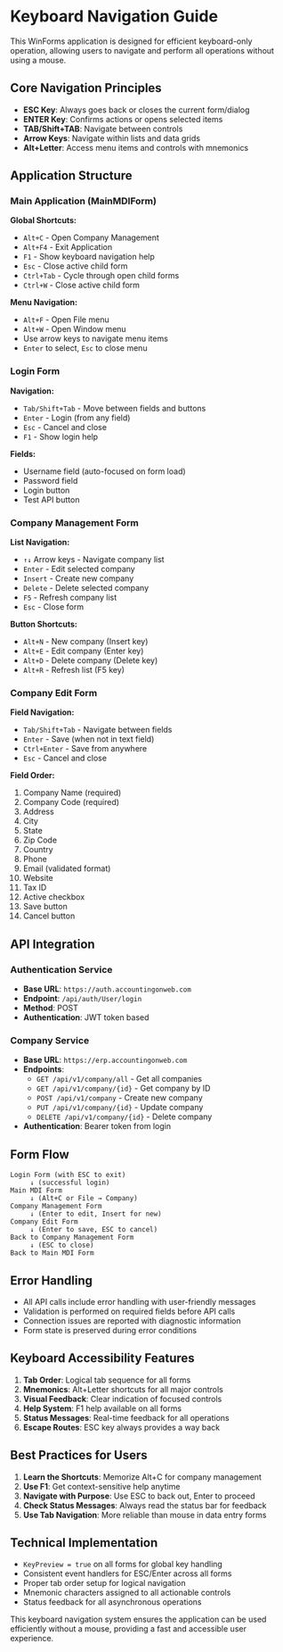 # Keyboard Navigation Guide

This WinForms application is designed for efficient keyboard-only operation, allowing users to navigate and perform all operations without using a mouse.

## Core Navigation Principles

- **ESC Key**: Always goes back or closes the current form/dialog
- **ENTER Key**: Confirms actions or opens selected items
- **TAB/Shift+TAB**: Navigate between controls
- **Arrow Keys**: Navigate within lists and data grids
- **Alt+Letter**: Access menu items and controls with mnemonics

## Application Structure

### Main Application (MainMDIForm)
**Global Shortcuts:**
- `Alt+C` - Open Company Management
- `Alt+F4` - Exit Application
- `F1` - Show keyboard navigation help
- `Esc` - Close active child form
- `Ctrl+Tab` - Cycle through open child forms
- `Ctrl+W` - Close active child form

**Menu Navigation:**
- `Alt+F` - Open File menu
- `Alt+W` - Open Window menu
- Use arrow keys to navigate menu items
- `Enter` to select, `Esc` to close menu

### Login Form
**Navigation:**
- `Tab/Shift+Tab` - Move between fields and buttons
- `Enter` - Login (from any field)
- `Esc` - Cancel and close
- `F1` - Show login help

**Fields:**
- Username field (auto-focused on form load)
- Password field
- Login button
- Test API button

### Company Management Form
**List Navigation:**
- `↑↓` Arrow keys - Navigate company list
- `Enter` - Edit selected company
- `Insert` - Create new company
- `Delete` - Delete selected company
- `F5` - Refresh company list
- `Esc` - Close form

**Button Shortcuts:**
- `Alt+N` - New company (Insert key)
- `Alt+E` - Edit company (Enter key)
- `Alt+D` - Delete company (Delete key)
- `Alt+R` - Refresh list (F5 key)

### Company Edit Form
**Field Navigation:**
- `Tab/Shift+Tab` - Navigate between fields
- `Enter` - Save (when not in text field)
- `Ctrl+Enter` - Save from anywhere
- `Esc` - Cancel and close

**Field Order:**
1. Company Name (required)
2. Company Code (required)
3. Address
4. City
5. State
6. Zip Code
7. Country
8. Phone
9. Email (validated format)
10. Website
11. Tax ID
12. Active checkbox
13. Save button
14. Cancel button

## API Integration

### Authentication Service
- **Base URL**: `https://auth.accountingonweb.com`
- **Endpoint**: `/api/auth/User/login`
- **Method**: POST
- **Authentication**: JWT token based

### Company Service
- **Base URL**: `https://erp.accountingonweb.com`
- **Endpoints**:
  - `GET /api/v1/company/all` - Get all companies
  - `GET /api/v1/company/{id}` - Get company by ID
  - `POST /api/v1/company` - Create new company
  - `PUT /api/v1/company/{id}` - Update company
  - `DELETE /api/v1/company/{id}` - Delete company
- **Authentication**: Bearer token from login

## Form Flow

```
Login Form (with ESC to exit)
     ↓ (successful login)
Main MDI Form
     ↓ (Alt+C or File → Company)
Company Management Form
     ↓ (Enter to edit, Insert for new)
Company Edit Form
     ↓ (Enter to save, ESC to cancel)
Back to Company Management Form
     ↓ (ESC to close)
Back to Main MDI Form
```

## Error Handling

- All API calls include error handling with user-friendly messages
- Validation is performed on required fields before API calls
- Connection issues are reported with diagnostic information
- Form state is preserved during error conditions

## Keyboard Accessibility Features

1. **Tab Order**: Logical tab sequence for all forms
2. **Mnemonics**: Alt+Letter shortcuts for all major controls
3. **Visual Feedback**: Clear indication of focused controls
4. **Help System**: F1 help available on all forms
5. **Status Messages**: Real-time feedback for all operations
6. **Escape Routes**: ESC key always provides a way back

## Best Practices for Users

1. **Learn the Shortcuts**: Memorize Alt+C for company management
2. **Use F1**: Get context-sensitive help anytime
3. **Navigate with Purpose**: Use ESC to back out, Enter to proceed
4. **Check Status Messages**: Always read the status bar for feedback
5. **Use Tab Navigation**: More reliable than mouse in data entry forms

## Technical Implementation

- `KeyPreview = true` on all forms for global key handling
- Consistent event handlers for ESC/Enter across all forms
- Proper tab order setup for logical navigation
- Mnemonic characters assigned to all actionable controls
- Status feedback for all asynchronous operations

This keyboard navigation system ensures the application can be used efficiently without a mouse, providing a fast and accessible user experience.

